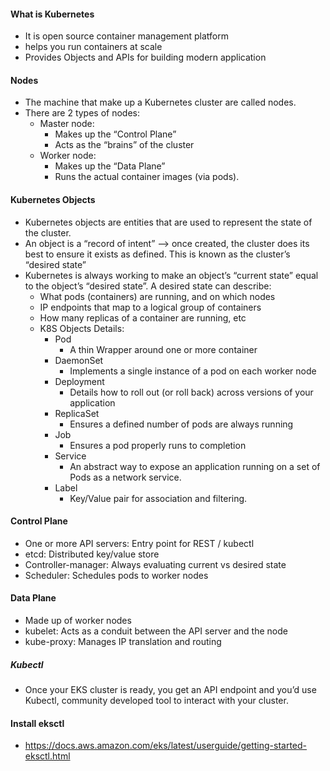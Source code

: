 #### What is Kubernetes
  * It is open source container management platform
  * helps you run containers at scale
  * Provides Objects and APIs for building modern application

#### Nodes
  * The machine that make up a Kubernetes cluster are called nodes.
  * There are 2 types of nodes:
    * Master node:
      * Makes up the “Control Plane”
      * Acts as the “brains” of the cluster
    * Worker node:
      * Makes up the “Data Plane”
      * Runs the actual container images (via pods).

#### Kubernetes Objects
  * Kubernetes objects are entities that are used to represent the state of the cluster.
  * An object is a “record of intent” —> once created, the cluster does its best to ensure it exists as defined. This is known as the cluster’s “desired state”
  * Kubernetes is always working to make an object’s “current state” equal to the object’s “desired state”. A desired state can describe:
    * What pods (containers) are running, and on which nodes
    * IP endpoints that map to a logical group of containers
    * How many replicas of a container are running, etc
    * K8S Objects Details:
      * Pod
         * A thin Wrapper around one or more container
      * DaemonSet
         * Implements a single instance of a pod on each worker node
      * Deployment
        * Details how to roll out (or roll back) across versions of your application
      * ReplicaSet
        * Ensures a defined number of pods are always running
      * Job
        * Ensures a pod properly runs to completion
      * Service
        * An abstract way to expose an application running on a set of Pods as a network service.
      * Label
        * Key/Value pair for association and filtering.

#### Control Plane

  * One or more API servers: Entry point for REST / kubectl
  * etcd: Distributed key/value store
  * Controller-manager: Always evaluating current vs desired state
  * Scheduler: Schedules pods to worker nodes


#### Data Plane
  * Made up of worker nodes
  * kubelet: Acts as a conduit between the API server and the node
  * kube-proxy: Manages IP translation and routing

##### Kubectl
  * Once your EKS cluster is ready, you get an API endpoint and you’d use Kubectl, community developed tool to interact with your cluster.
#### Install eksctl
  * https://docs.aws.amazon.com/eks/latest/userguide/getting-started-eksctl.html
  
